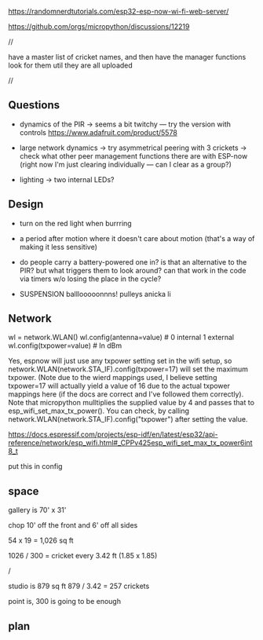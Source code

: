 
https://randomnerdtutorials.com/esp32-esp-now-wi-fi-web-server/

https://github.com/orgs/micropython/discussions/12219

//


have a master list of cricket names, and then have the manager functions look for them util they are all uploaded


//

## Questions

- dynamics of the PIR
    -> seems a bit twitchy — try the version with controls
    https://www.adafruit.com/product/5578    


- large network dynamics
    -> try asymmetrical peering with 3 crickets
    -> check what other peer management functions there are with ESP-now
    (right now I'm just clearing individually — can I clear as a group?)


- lighting
    -> two internal LEDs?


## Design

- turn on the red light when burrring

- a period after motion where it doesn't care about motion (that's a way of making it less sensitive)

- do people carry a battery-powered one in? is that an alternative to the PIR?
  but what triggers them to look around? can that work in the code via timers w/o 
  losing the place in the cycle?

- SUSPENSION
    balllooooonnns!
    pulleys
    anicka li  


## Network

wl = network.WLAN()
wl.config(antenna=value)  # 0 internal 1 external
wl.config(txpower=value)  # In dBm


Yes, espnow will just use any txpower setting set in the wifi setup, so network.WLAN(network.STA_IF).config(txpower=17) will set the maximum txpower. (Note due to the wierd mappings used, I believe setting txpower=17 will actually yield a value of 16 due to the actual txpower mappings here (if the docs are correct and I've followed them correctly). Note that micropython mulltiplies the supplied value by 4 and passes that to esp_wifi_set_max_tx_power(). You can check, by calling network.WLAN(network.STA_IF).config("txpower") after setting the value.

https://docs.espressif.com/projects/esp-idf/en/latest/esp32/api-reference/network/esp_wifi.html#_CPPv425esp_wifi_set_max_tx_power6int8_t

put this in config




## space

gallery is 70' x 31' 

chop 10' off the front and 6' off all sides

54 x 19 = 1,026 sq ft

1026 / 300 = cricket every 3.42 ft (1.85 x 1.85)

/

studio is 879 sq ft
879 / 3.42 = 257 crickets


point is, 300 is going to be enough



## plan






